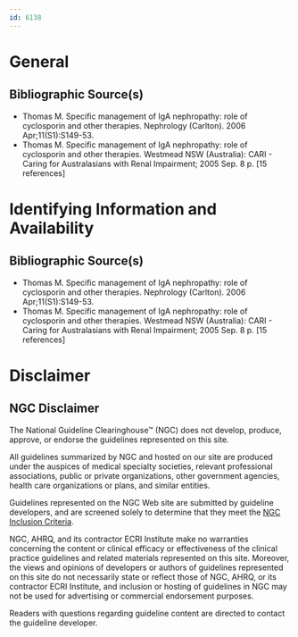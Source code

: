 ```yaml
---
id: 6138
---
```


# General

## Bibliographic Source(s)

- Thomas M. Specific management of IgA nephropathy: role of cyclosporin and other therapies. Nephrology (Carlton). 2006 Apr;11(S1):S149-53.
- Thomas M. Specific management of IgA nephropathy: role of cyclosporin and other therapies. Westmead NSW (Australia): CARI - Caring for Australasians with Renal Impairment; 2005 Sep. 8 p. [15 references]

# Identifying Information and Availability

## Bibliographic Source(s)

- Thomas M. Specific management of IgA nephropathy: role of cyclosporin and other therapies. Nephrology (Carlton). 2006 Apr;11(S1):S149-53.
- Thomas M. Specific management of IgA nephropathy: role of cyclosporin and other therapies. Westmead NSW (Australia): CARI - Caring for Australasians with Renal Impairment; 2005 Sep. 8 p. [15 references]

# Disclaimer

## NGC Disclaimer

The National Guideline Clearinghouse™ (NGC) does not develop, produce, approve, or endorse the guidelines represented on this site.

All guidelines summarized by NGC and hosted on our site are produced under the auspices of medical specialty societies, relevant professional associations, public or private organizations, other government agencies, health care organizations or plans, and similar entities.

Guidelines represented on the NGC Web site are submitted by guideline developers, and are screened solely to determine that they meet the [NGC Inclusion Criteria](/help-and-about/summaries/inclusion-criteria).

NGC, AHRQ, and its contractor ECRI Institute make no warranties concerning the content or clinical efficacy or effectiveness of the clinical practice guidelines and related materials represented on this site. Moreover, the views and opinions of developers or authors of guidelines represented on this site do not necessarily state or reflect those of NGC, AHRQ, or its contractor ECRI Institute, and inclusion or hosting of guidelines in NGC may not be used for advertising or commercial endorsement purposes.

Readers with questions regarding guideline content are directed to contact the guideline developer.


